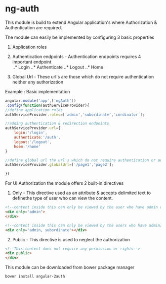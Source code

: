# ng-auth
This module is build to extend Angular application's where Authorization & Authentication are required.

The module can easily be implemented by configuring 3 basic properties
1. Application roles
2. Authentication endpoints - Authentication endpoints requires 4 important endpoint  
..* Login
..* Authenticate
..* Logout
..* Home

3. Global Url - These url's are those which do not require authentication neither any authorization	

Example : Basic implementation 		  
```javascript
angular.module('app',['ngAuth'])
.config(function(authServiceProvider){
//define application roles
authServiceProvider.roles=['admin','subordinate','cordinator'];

//adding authentication & redirection endpoints
authServiceProvider.url={
	login:'/login',
	authenticate:'/auth',
	logout:'/logout',
	hoem:'/home'
}

//define global url the url's which do not require authentication or authorization
authServiceProvider.globalUrl=['/page1','page2'];

})
```
For UI Authorization the module offers 2 built-in directives
1. Only - This directive used as an attribute &  accepts delimited text to definethe type of user who can view the content.
```html
<!--content inside this can only be viewed by the user who have admin rights -->
<div only="admin">
</div>

<!--content inside this can only be viewed by the users who have admin/subordinate rights -->
<div only="admin, subordinate"></div>
```
2. Public - This directive is used to neglect the authorization
```html
<!--This content does not require any permission or rights-->
<div public>
</div>
```

This module can be downloaded from bower package manager
```shell
bower install angular-2auth
```
